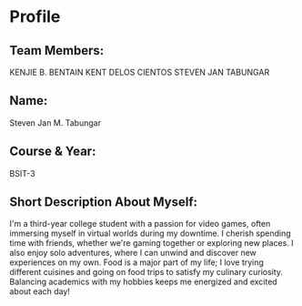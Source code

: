 # Profile

## Team Members:
KENJIE B. BENTAIN
KENT DELOS CIENTOS
STEVEN JAN TABUNGAR

## Name: 
Steven Jan M. Tabungar

## Course & Year: 
BSIT-3

## Short Description About Myself:
I'm a third-year college student with a passion for video games, often immersing myself in virtual worlds during my downtime. 
I cherish spending time with friends, whether we're gaming together or exploring new places. 
I also enjoy solo adventures, where I can unwind and discover new experiences on my own. Food is a major part of my life; 
I love trying different cuisines and going on food trips to satisfy my culinary curiosity. 
Balancing academics with my hobbies keeps me energized and excited about each day!

